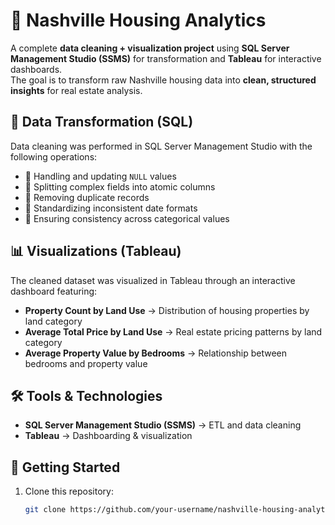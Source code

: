 # 🏡 Nashville Housing Analytics  

A complete **data cleaning + visualization project** using **SQL Server Management Studio (SSMS)** for transformation and **Tableau** for interactive dashboards.  
The goal is to transform raw Nashville housing data into **clean, structured insights** for real estate analysis.  

## 🔧 Data Transformation (SQL)  
Data cleaning was performed in SQL Server Management Studio with the following operations:  
- 🔹 Handling and updating `NULL` values  
- 🔹 Splitting complex fields into atomic columns  
- 🔹 Removing duplicate records  
- 🔹 Standardizing inconsistent date formats  
- 🔹 Ensuring consistency across categorical values  

## 📊 Visualizations (Tableau)  
The cleaned dataset was visualized in Tableau through an interactive dashboard featuring:  
- **Property Count by Land Use** → Distribution of housing properties by land category  
- **Average Total Price by Land Use** → Real estate pricing patterns by land category  
- **Average Property Value by Bedrooms** → Relationship between bedrooms and property value  

## 🛠️ Tools & Technologies  
- **SQL Server Management Studio (SSMS)** → ETL and data cleaning  
- **Tableau** → Dashboarding & visualization  

## 🚀 Getting Started  
1. Clone this repository:  
   ```bash
   git clone https://github.com/your-username/nashville-housing-analytics.git
